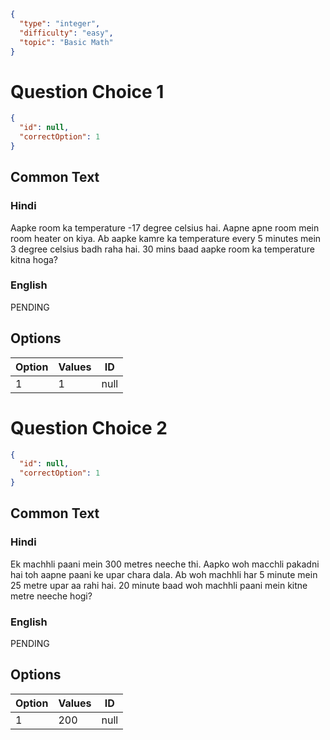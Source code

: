 ```json
{
  "type": "integer",
  "difficulty": "easy",
  "topic": "Basic Math"
}
```

# Question Choice 1
```json
{
  "id": null,
  "correctOption": 1
}
```
## Common Text

### Hindi
Aapke room ka temperature -17 degree celsius hai. Aapne apne room mein room heater on kiya. Ab aapke kamre ka temperature every 5 minutes mein 3 degree celsius badh raha hai. 30 mins baad aapke room ka temperature kitna hoga?

### English
PENDING

## Options
| Option | Values                |ID     |
|:-------|:----------------------|:-----:|
| 1      | 1                     |null   |

# Question Choice 2
```json
{
  "id": null,
  "correctOption": 1
}
```

## Common Text

### Hindi
Ek machhli paani mein 300 metres neeche thi. Aapko woh macchli pakadni hai toh aapne paani ke upar chara dala. Ab woh machhli har 5 minute mein 25 metre upar aa rahi hai. 20 minute baad woh machhli paani mein kitne metre neeche hogi?

### English
PENDING

## Options
| Option | Values                |ID     |
|:-------|:----------------------|:-----:|
| 1      | 200                   |null   |
